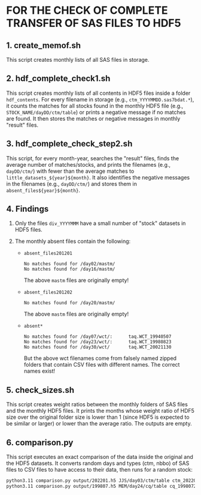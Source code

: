 # FOR THE CHECK OF COMPLETE TRANSFER OF SAS FILES TO HDF5

## 1. create_memof.sh

This script creates monthly lists of all SAS files in storage.

## 2. hdf_complete_check1.sh

This script creates monthly lists of all contents in HDF5 files inside a folder `hdf_contents`. For every filename in storage (e.g., `ctm_YYYYMMDD.sas7bdat.*`), it counts the matches for all stocks found in the monthly HDF5 file (e.g., `STOCK_NAME/dayDD/ctm/table`) or prints a negative message if no matches are found. It then stores the matches or negative messages in monthly "result" files.

## 3. hdf_complete_check_step2.sh

This script, for every month-year, searches the "result" files, finds the average number of matches/stocks, and prints the filenames (e.g., `dayDD/ctm/`) with fewer than the average matches to `little_datasets_${year}${month}`. It also identifies the negative messages in the filenames (e.g., `dayDD/ctm/`) and stores them in `absent_files${year}${month}`.

## 4. Findings

1. Only the files `div_YYYYMMM` have a small number of "stock" datasets in HDF5 files.
2. The monthly absent files contain the following:

   - `absent_files201201`
     ```
     No matches found for /day02/mastm/
     No matches found for /day16/mastm/
     ```
     The above `mastm` files are originally empty!

   - `absent_files201202`
     ```
     No matches found for /day20/mastm/
     ```
     The above `mastm` files are originally empty!

   - `absent*`
     ```
     No matches found for /day07/wct/:      taq.WCT_19940507
     No matches found for /day23/wct/:      taq.WCT_19980823
     No matches found for /day30/wct/       taq.WCT_20021130
     ```
     But the above wct filenames come from falsely named zipped folders that contain CSV files with different names. The correct names exist!

## 5. check_sizes.sh

This script creates weight ratios between the monthly folders of SAS files and the monthly HDF5 files. It prints the months whose weight ratio of HDF5 size over the original folder size is lower than 1 (since HDF5 is expected to be similar or larger) or lower than the average ratio. The outputs are empty.

## 6. comparison.py

This script executes an exact comparison of the data inside the original and the HDF5 datasets. It converts random days and types (ctm, nbbo) of SAS files to CSV files to have access to their data, then runs for a random stock:

```bash
python3.11 comparison.py output/202201.h5 JJS/day03/ctm/table ctm_20220103/"JJS"_ctm_20220103.csv
python3.11 comparison.py output/199807.h5 MEM/day24/cq/table cq_19980724/"MEM"_cq_19980724.csv
